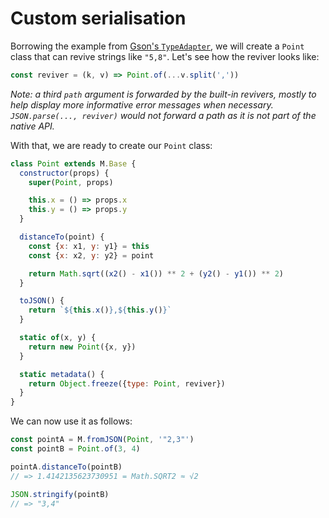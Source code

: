 # Custom serialisation

Borrowing the example from
[Gson's `TypeAdapter`](https://google.github.io/gson/apidocs/com/google/gson/TypeAdapter.html),
we will create a `Point` class that can revive strings like `"5,8"`. Let's see
how the reviver looks like:

```js
const reviver = (k, v) => Point.of(...v.split(','))
```

_Note: a third `path` argument is forwarded by the built-in revivers,
mostly to help display more informative error messages when necessary.
`JSON.parse(..., reviver)` would not forward a path as it is not part of the
native API._

With that, we are ready to create our `Point` class:

```js
class Point extends M.Base {
  constructor(props) {
    super(Point, props)

    this.x = () => props.x
    this.y = () => props.y
  }

  distanceTo(point) {
    const {x: x1, y: y1} = this
    const {x: x2, y: y2} = point

    return Math.sqrt((x2() - x1()) ** 2 + (y2() - y1()) ** 2)
  }

  toJSON() {
    return `${this.x()},${this.y()}`
  }

  static of(x, y) {
    return new Point({x, y})
  }

  static metadata() {
    return Object.freeze({type: Point, reviver})
  }
}
```

We can now use it as follows:

```js
const pointA = M.fromJSON(Point, '"2,3"')
const pointB = Point.of(3, 4)

pointA.distanceTo(pointB)
// => 1.4142135623730951 = Math.SQRT2 ≈ √2

JSON.stringify(pointB)
// => "3,4"
```
